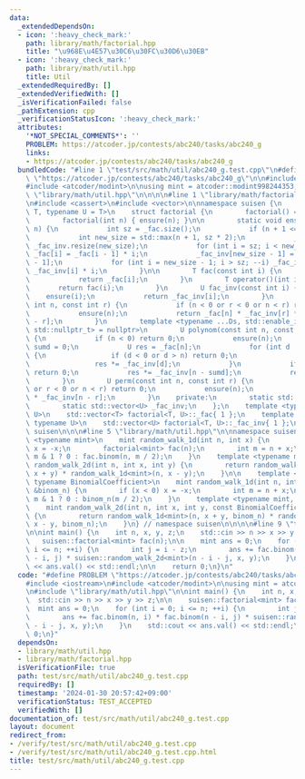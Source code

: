 ```yaml
---
data:
  _extendedDependsOn:
  - icon: ':heavy_check_mark:'
    path: library/math/factorial.hpp
    title: "\u968E\u4E57\u30C6\u30FC\u30D6\u30EB"
  - icon: ':heavy_check_mark:'
    path: library/math/util.hpp
    title: Util
  _extendedRequiredBy: []
  _extendedVerifiedWith: []
  _isVerificationFailed: false
  _pathExtension: cpp
  _verificationStatusIcon: ':heavy_check_mark:'
  attributes:
    '*NOT_SPECIAL_COMMENTS*': ''
    PROBLEM: https://atcoder.jp/contests/abc240/tasks/abc240_g
    links:
    - https://atcoder.jp/contests/abc240/tasks/abc240_g
  bundledCode: "#line 1 \"test/src/math/util/abc240_g.test.cpp\"\n#define PROBLEM\
    \ \"https://atcoder.jp/contests/abc240/tasks/abc240_g\"\n\n#include <iostream>\n\
    #include <atcoder/modint>\n\nusing mint = atcoder::modint998244353;\n\n#line 1\
    \ \"library/math/util.hpp\"\n\n\n\n#line 1 \"library/math/factorial.hpp\"\n\n\n\
    \n#include <cassert>\n#include <vector>\n\nnamespace suisen {\n    template <typename\
    \ T, typename U = T>\n    struct factorial {\n        factorial() = default;\n\
    \        factorial(int n) { ensure(n); }\n\n        static void ensure(const int\
    \ n) {\n            int sz = _fac.size();\n            if (n + 1 <= sz) return;\n\
    \            int new_size = std::max(n + 1, sz * 2);\n            _fac.resize(new_size),\
    \ _fac_inv.resize(new_size);\n            for (int i = sz; i < new_size; ++i)\
    \ _fac[i] = _fac[i - 1] * i;\n            _fac_inv[new_size - 1] = U(1) / _fac[new_size\
    \ - 1];\n            for (int i = new_size - 1; i > sz; --i) _fac_inv[i - 1] =\
    \ _fac_inv[i] * i;\n        }\n\n        T fac(const int i) {\n            ensure(i);\n\
    \            return _fac[i];\n        }\n        T operator()(int i) {\n     \
    \       return fac(i);\n        }\n        U fac_inv(const int i) {\n        \
    \    ensure(i);\n            return _fac_inv[i];\n        }\n        U binom(const\
    \ int n, const int r) {\n            if (n < 0 or r < 0 or n < r) return 0;\n\
    \            ensure(n);\n            return _fac[n] * _fac_inv[r] * _fac_inv[n\
    \ - r];\n        }\n        template <typename ...Ds, std::enable_if_t<std::conjunction_v<std::is_integral<Ds>...>,\
    \ std::nullptr_t> = nullptr>\n        U polynom(const int n, const Ds& ...ds)\
    \ {\n            if (n < 0) return 0;\n            ensure(n);\n            int\
    \ sumd = 0;\n            U res = _fac[n];\n            for (int d : { ds... })\
    \ {\n                if (d < 0 or d > n) return 0;\n                sumd += d;\n\
    \                res *= _fac_inv[d];\n            }\n            if (sumd > n)\
    \ return 0;\n            res *= _fac_inv[n - sumd];\n            return res;\n\
    \        }\n        U perm(const int n, const int r) {\n            if (n < 0\
    \ or r < 0 or n < r) return 0;\n            ensure(n);\n            return _fac[n]\
    \ * _fac_inv[n - r];\n        }\n    private:\n        static std::vector<T> _fac;\n\
    \        static std::vector<U> _fac_inv;\n    };\n    template <typename T, typename\
    \ U>\n    std::vector<T> factorial<T, U>::_fac{ 1 };\n    template <typename T,\
    \ typename U>\n    std::vector<U> factorial<T, U>::_fac_inv{ 1 };\n} // namespace\
    \ suisen\n\n\n#line 5 \"library/math/util.hpp\"\n\nnamespace suisen {\n    template\
    \ <typename mint>\n    mint random_walk_1d(int n, int x) {\n        if (x < 0)\
    \ x = -x;\n        factorial<mint> fac(n);\n        int m = n + x;\n        return\
    \ m & 1 ? 0 : fac.binom(n, m / 2);\n    }\n    template <typename mint>\n    mint\
    \ random_walk_2d(int n, int x, int y) {\n        return random_walk_1d<mint>(n,\
    \ x + y) * random_walk_1d<mint>(n, x - y);\n    }\n\n    template <typename mint,\
    \ typename BinomialCoefficient>\n    mint random_walk_1d(int n, int x, const BinomialCoefficient\
    \ &binom_n) {\n        if (x < 0) x = -x;\n        int m = n + x;\n        return\
    \ m & 1 ? 0 : binom_n(m / 2);\n    }\n    template <typename mint, typename BinomialCoefficient>\n\
    \    mint random_walk_2d(int n, int x, int y, const BinomialCoefficient &binom_n)\
    \ {\n        return random_walk_1d<mint>(n, x + y, binom_n) * random_walk_1d<mint>(n,\
    \ x - y, binom_n);\n    }\n} // namespace suisen\n\n\n\n#line 9 \"test/src/math/util/abc240_g.test.cpp\"\
    \n\nint main() {\n    int n, x, y, z;\n    std::cin >> n >> x >> y >> z;\n\n \
    \   suisen::factorial<mint> fac(n);\n\n    mint ans = 0;\n    for (int i = 0;\
    \ i <= n; ++i) {\n        int j = i - z;\n        ans += fac.binom(n, i) * fac.binom(n\
    \ - i, j) * suisen::random_walk_2d<mint>(n - i - j, x, y);\n    }\n    std::cout\
    \ << ans.val() << std::endl;\n\n    return 0;\n}\n"
  code: "#define PROBLEM \"https://atcoder.jp/contests/abc240/tasks/abc240_g\"\n\n\
    #include <iostream>\n#include <atcoder/modint>\n\nusing mint = atcoder::modint998244353;\n\
    \n#include \"library/math/util.hpp\"\n\nint main() {\n    int n, x, y, z;\n  \
    \  std::cin >> n >> x >> y >> z;\n\n    suisen::factorial<mint> fac(n);\n\n  \
    \  mint ans = 0;\n    for (int i = 0; i <= n; ++i) {\n        int j = i - z;\n\
    \        ans += fac.binom(n, i) * fac.binom(n - i, j) * suisen::random_walk_2d<mint>(n\
    \ - i - j, x, y);\n    }\n    std::cout << ans.val() << std::endl;\n\n    return\
    \ 0;\n}"
  dependsOn:
  - library/math/util.hpp
  - library/math/factorial.hpp
  isVerificationFile: true
  path: test/src/math/util/abc240_g.test.cpp
  requiredBy: []
  timestamp: '2024-01-30 20:57:42+09:00'
  verificationStatus: TEST_ACCEPTED
  verifiedWith: []
documentation_of: test/src/math/util/abc240_g.test.cpp
layout: document
redirect_from:
- /verify/test/src/math/util/abc240_g.test.cpp
- /verify/test/src/math/util/abc240_g.test.cpp.html
title: test/src/math/util/abc240_g.test.cpp
---
```

